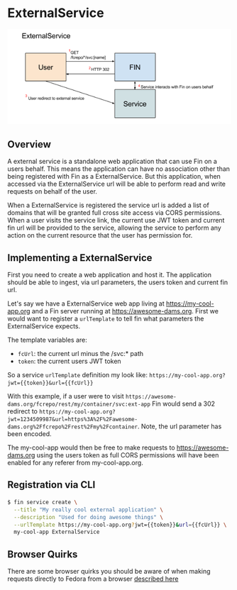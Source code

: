 # ExternalService

![Overview](./external-service.png)

## Overview

A external service is a standalone web application that can use Fin on a users behalf.  This means the application can have no association other than being registered with Fin as a ExternalService.  But this application, when accessed via the ExternalService url will be able to perform read and write requests on behalf of the user.

When a ExternalService is registered the service url is added a list of domains that will be granted full cross site access via CORS permissions.  When a user visits the service link, the current use JWT token and current fin url will be provided to the service, allowing the service to perform any action on the current resource that the user has permission for.

## Implementing a ExternalService

First you need to create a web application and host it.  The application should be able to ingest, via url parameters, the users token and current fin url. 

Let's say we have a ExternalService web app living at https://my-cool-app.org and a Fin server running at https://awesome-dams.org.  First we would want to register a `urlTemplate` to tell fin what parameters the ExternalService expects.  

The template variables are:
 - `fcUrl`: the current url minus the /svc:* path
 - `token`: the current users JWT token

So a service `urlTemplate` definition my look like: `https://my-cool-app.org?jwt={{token}}&url={{fcUrl}}`

With this example, if a user were to visit `https://awesome-dams.org/fcrepo/rest/my/container/svc:ext-app` Fin would send a 302 redirect to
`https://my-cool-app.org?jwt=1234509987&url=https%3A%2F%2Fawesome-dams.org%2Ffcrepo%2Frest%2Fmy%2Fcontainer`.  Note, the url parameter has been encoded.

The my-cool-app would then be free to make requests to https://awesome-dams.org using the users token as full CORS permissions will have been enabled for any referer from my-cool-app.org.


## Registration via CLI

```bash
$ fin service create \
  --title "My really cool external application" \
  --description "Used for doing awesome things" \
  --urlTemplate https://my-cool-app.org?jwt={{token}}&url={{fcUrl}} \
  my-cool-app ExternalService
```

## Browser Quirks

There are some browser quirks you should be aware of when making requests directly to Fedora from a browser [described here](../browser-quirks.md)